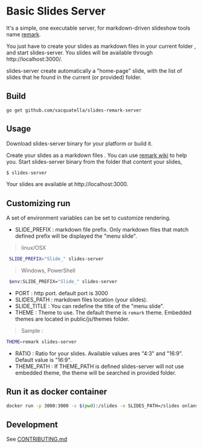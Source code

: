 # Basic Slides Server


It's a simple, one executable server, for markdown-driven slideshow tools name [remark](https://github.com/gnab/remark).

You just have to create your slides as markdown files in your current folder , and start slides-server. 
You slides will be available through http://localhost:3000/.

slides-server create automatically a "home-page" slide, with the list of slides that he found in the current (or provided) folder.

## Build

```console
go get github.com/sacquatella/slides-remark-server
```

## Usage 

Download slides-server binary for your platform or build it.

Create your slides as a markdown files . You can use [remark wiki](https://github.com/gnab/remark/wiki) to help you.
Start slides-server binary from the folder that content your slides, 
```bash
$ slides-server
```

Your slides are available at http://localhost:3000.


## Customizing run

 A set of environment variables can be set to customize rendering.

- SLIDE_PREFIX : markdown file prefix. Only markdown files that match defined prefix will be displayed the "menu slide".
> linux/OSX
```bash
 SLIDE_PREFIX="Slide_" slides-server
```
> Windows, PowerShell
```bash
 $env:SLIDE_PREFIX="Slide_" slides-server
```
- PORT : http port. default port is 3000
- SLIDES_PATH : markdown files location (your slides).
- SLIDE_TITLE : You can redefine the title of the "menu slide".
- THEME : Theme to use. The default theme is `remark` theme. Embedded themes are located in public/js/themes folder. 
> Sample : 
```bash
THEME=remark slides-server
```
- RATIO : Ratio for your slides. Available values ares  "4:3" and "16:9". Default value is "16:9".
- THEME_PATH : If  THEME_PATH is defined slides-server will not use embedded theme, the theme  will be searched in provided folder.

## Run it as docker container

```bash
docker run -p 3000:3000 -v $(pwd):/slides -e SLIDES_PATH=/slides onlans/slides-remark-server:0.5
```


## Development

See [CONTRIBUTING.md](CONTRIBUTING.md)

